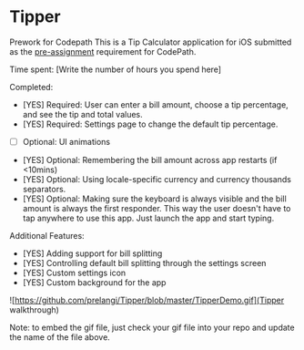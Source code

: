 # Tipper
Prework for Codepath
This is a Tip Calculator application for iOS submitted as the [pre-assignment](https://gist.github.com/timothy1ee/7747214) requirement for CodePath.

Time spent: [Write the number of hours you spend here]

Completed:

* [YES] Required: User can enter a bill amount, choose a tip percentage, and see the tip and total values.
* [YES] Required: Settings page to change the default tip percentage.
* [ ] Optional: UI animations
* [YES] Optional: Remembering the bill amount across app restarts (if <10mins)
* [YES] Optional: Using locale-specific currency and currency thousands separators.
* [YES] Optional: Making sure the keyboard is always visible and the bill amount is always the first responder. This way the user doesn't have to tap anywhere to use this app. Just launch the app and start typing.

Additional Features: 
* [YES] Adding support for bill splitting
* [YES] Controlling default bill splitting through the settings screen
* [YES] Custom settings icon
* [YES] Custom background for the app

![https://github.com/prelangi/Tipper/blob/master/TipperDemo.gif](Tipper walkthrough)

Note: to embed the gif file, just check your gif file into your repo and update the name of the file above.
